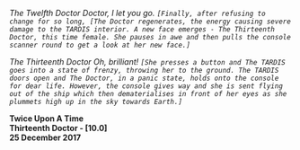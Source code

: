 _The Twelfth Doctor_ _Doctor, I let you go. `[Finally, after refusing to change for so long, [The Doctor regenerates, the energy causing severe damage to the TARDIS interior. A new face emerges - The Thirteenth Doctor, this time female. She pauses in awe and then pulls the console scanner round to get a look at her new face.]`_

_The Thirteenth Doctor_ _Oh, brilliant! `[She presses a button and The TARDIS goes into a state of frenzy, throwing her to the ground. The TARDIS doors open and The Doctor, in a panic state, holds onto the console for dear life. However, the console gives way and she is sent flying out of the ship which then dematerialises in front of her eyes as she plummets high up in the sky towards Earth.]`_

**Twice Upon A Time  
Thirteenth Doctor - [10.0]  
25 December 2017**